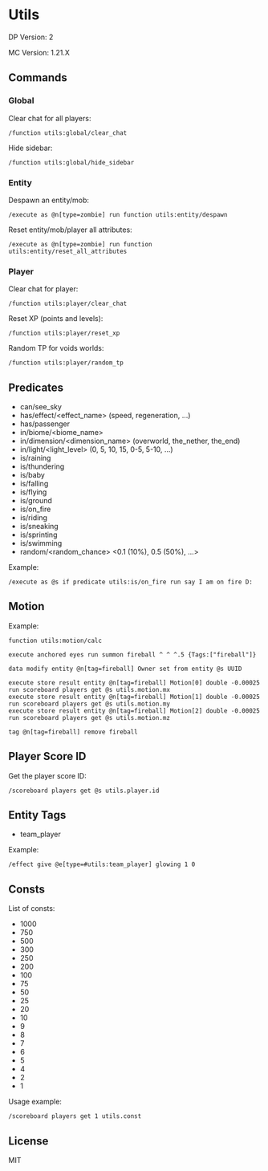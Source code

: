 # Utils

DP Version: 2

MC Version: 1.21.X

## Commands

### Global

Clear chat for all players:

```mcfunction
/function utils:global/clear_chat
```

Hide sidebar:

```mcfunction
/function utils:global/hide_sidebar
```

### Entity

Despawn an entity/mob:

```mcfunction
/execute as @n[type=zombie] run function utils:entity/despawn
```

Reset entity/mob/player all attributes:

```mcfunction
/execute as @n[type=zombie] run function utils:entity/reset_all_attributes
```

### Player

Clear chat for player:

```mcfunction
/function utils:player/clear_chat
```

Reset XP (points and levels):

```mcfunction
/function utils:player/reset_xp
```

Random TP for voids worlds:

```mcfunction
/function utils:player/random_tp
```

## Predicates

- can/see_sky
- has/effect/<effect_name> (speed, regeneration, ...)
- has/passenger
- in/biome/<biome_name>
- in/dimension/<dimension_name> (overworld, the_nether, the_end)
- in/light/<light_level> (0, 5, 10, 15, 0-5, 5-10, ...)
- is/raining
- is/thundering
- is/baby
- is/falling
- is/flying
- is/ground
- is/on_fire
- is/riding
- is/sneaking
- is/sprinting
- is/swimming
- random/<random_chance> <0.1 (10%), 0.5 (50%), ...>

Example:

```mcfunction
/execute as @s if predicate utils:is/on_fire run say I am on fire D:
```

## Motion

Example:

```
function utils:motion/calc

execute anchored eyes run summon fireball ^ ^ ^.5 {Tags:["fireball"]}

data modify entity @n[tag=fireball] Owner set from entity @s UUID

execute store result entity @n[tag=fireball] Motion[0] double -0.00025 run scoreboard players get @s utils.motion.mx
execute store result entity @n[tag=fireball] Motion[1] double -0.00025 run scoreboard players get @s utils.motion.my
execute store result entity @n[tag=fireball] Motion[2] double -0.00025 run scoreboard players get @s utils.motion.mz

tag @n[tag=fireball] remove fireball
```

## Player Score ID

Get the player score ID:

```mcfunction
/scoreboard players get @s utils.player.id
```

## Entity Tags

- team_player

Example:

```mcfunction
/effect give @e[type=#utils:team_player] glowing 1 0
```

## Consts

List of consts:
- 1000
- 750
- 500
- 300
- 250
- 200
- 100
- 75
- 50
- 25
- 20
- 10
- 9
- 8
- 7
- 6
- 5
- 4
- 2
- 1

Usage example:

```mcfunction
/scoreboard players get 1 utils.const
```

## License

MIT
